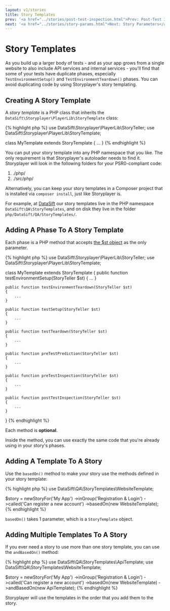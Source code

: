 ```yaml
---
layout: v1/stories
title: Story Templates
prev: '<a href="../stories/post-test-inspection.html">Prev: Post-Test Inspection Phase</a>'
next: '<a href="../stories/story-params.html">Next: Story Parameters</a>'
---
```


# Story Templates

As you build up a larger body of tests - and as your app grows from a single website to also include API services and internal services - you'll find that some of your tests have duplicate phases, especially `TestEnvironmentSetup()` and `TestEnvironmentTeardown()` phases.  You can avoid duplicating code by using Storyplayer's story templating.

## Creating A Story Template

A _story template_ is a PHP class that inherits the `DataSift\Storyplayer\PlayerLib\StoryTemplate` class:

{% highlight php %}
use DataSift\Storyplayer\PlayerLib\StoryTeller;
use DataSift\Storyplayer\PlayerLib\StoryTemplate;

class MyTemplate extends StoryTemplate
{
	...
}
{% endhighlight %}

You can put your story template into any PHP namespace that you like.  The only requirement is that Storyplayer's autoloader needs to find it.  Storyplayer will look in the following folders for your PSR0-compliant code:

1. ./php/
1. ./src/php/

Alternatively, you can keep your story templates in a Composer project that is installed via `composer install`, just like Storyplayer is.

For example, at [DataSift](http://datasift.com) our story templates live in the PHP namespace `DataSift\QA\StoryTemplates`, and on disk they live in the folder `php/DataSift/QA/StoryTemplates/`.

## Adding A Phase To A Story Template

Each phase is a PHP method that accepts [the $st object](../prose/the-st-object.html) as the only parameter.

{% highlight php %}
use DataSift\Storyplayer\PlayerLib\StoryTeller;
use DataSift\Storyplayer\PlayerLib\StoryTemplate;

class MyTemplate extends StoryTemplate
{
	public function testEnvironmentSetup(StoryTeller $st)
	{
		...
	}

	public function testEnvironmentTeardown(StoryTeller $st)
	{
		...
	}

	public function testSetup(StoryTeller $st)
	{
		...
	}

	public function testTeardown(StoryTeller $st)
	{
		...
	}

	public function preTestPrediction(StoryTeller $st)
	{
		...
	}

	public function preTestInspection(StoryTeller $st)
	{
		...
	}

	public function postTestInspection(StoryTeller $st)
	{
		...
	}
}
{% endhighlight %}

Each method is __optional__.

Inside the method, you can use exactly the same code that you're already using in your story's phases.

## Adding A Template To A Story

Use the `basedOn()` method to make your story use the methods defined in your story template:

{% highlight php %}
use DataSift\QA\StoryTemplates\WebsiteTemplate;

$story = newStoryFor('My App')
         ->inGroup('Registration & Login')
         ->called('Can register a new account')
         ->basedOn(new WebsiteTemplate);
{% endhighlight %}

`basedOn()` takes 1 parameter, which is a `StoryTemplate` object.

## Adding Multiple Templates To A Story

If you ever need a story to use more than one story template, you can use the `andBasedOn()` method:

{% highlight php %}
use DataSift\QA\StoryTemplates\ApiTemplate;
use DataSift\QA\StoryTemplates\WebsiteTemplate;

$story = newStoryFor('My App')
         ->inGroup('Registration & Login')
         ->called('Can register a new account')
         ->basedOn(new WebsiteTemplate)
         ->andBasedOn(new ApiTemplate);
{% endhighlight %}

Storyplayer will use the templates in the order that you add them to the story.